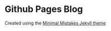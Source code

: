 # Github Pages Blog
Created using the [Minimal Mistakes Jekyll theme](https://github.com/mmistakes/minimal-mistakes)
